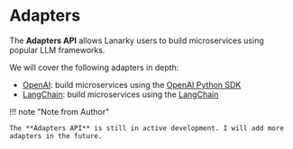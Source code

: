 # Adapters

The **Adapters API** allows Lanarky users to build microservices using popular LLM frameworks.

We will cover the following adapters in depth:

- [OpenAI](./openai/index.md): build microservices using the
  [OpenAI Python SDK](https://platform.openai.com/docs/api-reference?lang=python)
- [LangChain](./langchain/index.md): build microservices using the
  [LangChain](https://www.langchain.com/)

!!! note "Note from Author"

    The **Adapters API** is still in active development. I will add more adapters in the future.
